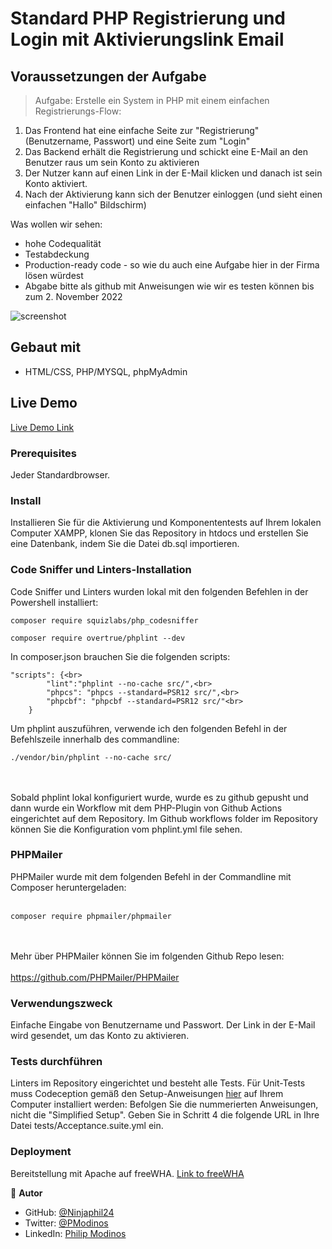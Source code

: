 # Standard PHP Registrierung und Login mit Aktivierungslink Email

## Voraussetzungen der Aufgabe
> Aufgabe:
Erstelle ein System in PHP mit einem einfachen Registrierungs-Flow:

1. Das Frontend hat eine einfache Seite zur "Registrierung" (Benutzername, Passwort) und eine Seite zum "Login"
2. Das Backend erhält die Registrierung und schickt eine E-Mail an den Benutzer raus um sein Konto zu aktivieren
3. Der Nutzer kann auf einen Link in der E-Mail klicken und danach ist sein Konto aktiviert.
4. Nach der Aktivierung kann sich der Benutzer einloggen (und sieht einen einfachen "Hallo" Bildschirm)

Was wollen wir sehen:
- hohe Codequalität
- Testabdeckung
- Production-ready code - so wie du auch eine Aufgabe hier in der Firma lösen würdest
- Abgabe bitte als github mit Anweisungen wie wir es testen können bis zum 2. November 2022

![screenshot](./images/readmedemo.png)

## Gebaut mit

- HTML/CSS, PHP/MYSQL, phpMyAdmin

## Live Demo
[Live Demo Link](https://ninjaphil24.github.io/portfolio_1/)
### Prerequisites
Jeder Standardbrowser.  
### Install
Installieren Sie für die Aktivierung und Komponententests auf Ihrem lokalen Computer XAMPP, klonen Sie das Repository in htdocs und erstellen Sie eine Datenbank, indem Sie die Datei db.sql importieren.
### Code Sniffer und Linters-Installation

Code Sniffer und Linters wurden lokal mit den folgenden Befehlen in der Powershell installiert: 
```
composer require squizlabs/php_codesniffer

composer require overtrue/phplint --dev
```
In composer.json brauchen Sie die folgenden scripts:
```
"scripts": {<br>
        "lint":"phplint --no-cache src/",<br>
        "phpcs": "phpcs --standard=PSR12 src/",<br>
        "phpcbf": "phpcbf --standard=PSR12 src/"<br>
    }
```
Um phplint auszuführen, verwende ich den folgenden Befehl in der Befehlszeile innerhalb des commandline: <br>
```
./vendor/bin/phplint --no-cache src/ 
```
<br><br>
Sobald phplint lokal konfiguriert wurde, wurde es zu github gepusht und dann wurde ein Workflow mit dem PHP-Plugin von Github Actions eingerichtet auf dem Repository.  Im Github workflows folder im Repository können Sie die Konfiguration vom phplint.yml file sehen.  
### PHPMailer
PHPMailer wurde mit dem folgenden Befehl in der Commandline mit Composer heruntergeladen: <br><br>
```
composer require phpmailer/phpmailer
```
 <br><br>
Mehr über PHPMailer können Sie im folgenden Github Repo lesen:<br><br>
https://github.com/PHPMailer/PHPMailer

### Verwendungszweck
Einfache Eingabe von Benutzername und Passwort. Der Link in der E-Mail wird gesendet, um das Konto zu aktivieren.
### Tests durchführen
Linters im Repository eingerichtet und besteht alle Tests. Für Unit-Tests muss Codeception gemäß den Setup-Anweisungen [hier](https://codeception.com/quickstart) auf Ihrem Computer installiert werden: 
Befolgen Sie die nummerierten Anweisungen, nicht die "Simplified Setup". Geben Sie in Schritt 4 die folgende URL in Ihre Datei tests/Acceptance.suite.yml ein.
### Deployment
Bereitstellung mit Apache auf freeWHA.
[Link to freeWHA](https://www.freewebhostingarea.com/)

👤 **Autor**

- GitHub: [@Ninjaphil24](https://github.com/Ninjaphil24)
- Twitter: [@PModinos](https://twitter.com/PModinos)
- LinkedIn: [Philip Modinos](https://www.linkedin.com/in/philip-modinos-14195021/)

